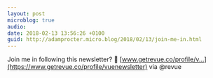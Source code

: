 ```yaml
---
layout: post
microblog: true
audio: 
date: 2018-02-13 13:56:26 +0100
guid: http://adamprocter.micro.blog/2018/02/13/join-me-in.html
---
```

Join me in following this newsletter? 👀  [www.getrevue.co/profile/v...](https://www.getrevue.co/profile/vuenewsletter) via @revue 

